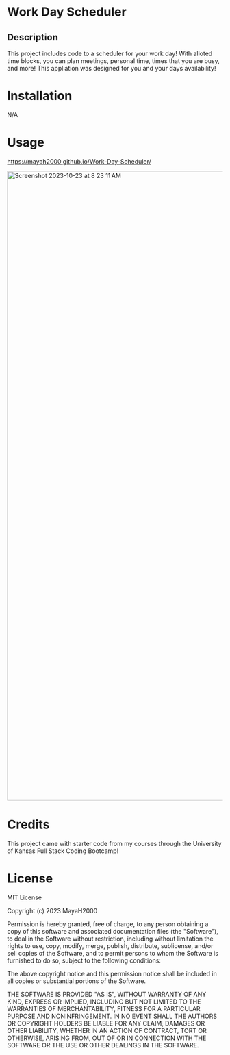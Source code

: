 # Work Day Scheduler 

## Description

 This project includes code to a scheduler for your work day! With alloted time blocks, you can plan meetings, personal time, times that you are busy, and more! This appliation was designed for you and your days availability!

# Installation

 N/A

# Usage 

https://mayah2000.github.io/Work-Day-Scheduler/

<img width="1470" alt="Screenshot 2023-10-23 at 8 23 11 AM" src="https://github.com/MayaH2000/Work-Day-Scheduler/assets/101356128/cbf57f81-8da3-4390-8057-343369df3c73">

# Credits
This project came with starter code from my courses through the University of Kansas Full Stack Coding Bootcamp!

# License
MIT License

Copyright (c) 2023 MayaH2000

Permission is hereby granted, free of charge, to any person obtaining a copy
of this software and associated documentation files (the "Software"), to deal
in the Software without restriction, including without limitation the rights
to use, copy, modify, merge, publish, distribute, sublicense, and/or sell
copies of the Software, and to permit persons to whom the Software is
furnished to do so, subject to the following conditions:

The above copyright notice and this permission notice shall be included in all
copies or substantial portions of the Software.

THE SOFTWARE IS PROVIDED "AS IS", WITHOUT WARRANTY OF ANY KIND, EXPRESS OR
IMPLIED, INCLUDING BUT NOT LIMITED TO THE WARRANTIES OF MERCHANTABILITY,
FITNESS FOR A PARTICULAR PURPOSE AND NONINFRINGEMENT. IN NO EVENT SHALL THE
AUTHORS OR COPYRIGHT HOLDERS BE LIABLE FOR ANY CLAIM, DAMAGES OR OTHER
LIABILITY, WHETHER IN AN ACTION OF CONTRACT, TORT OR OTHERWISE, ARISING FROM,
OUT OF OR IN CONNECTION WITH THE SOFTWARE OR THE USE OR OTHER DEALINGS IN THE
SOFTWARE.
